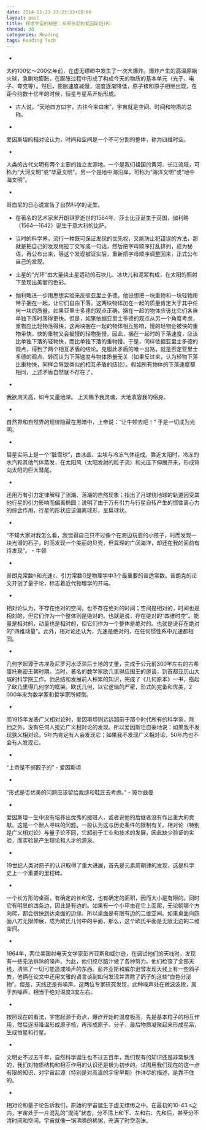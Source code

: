 ```yaml
---
date: 2014-11-23 23:23:13+00:00
layout: post
title: 探求宇宙的秘密：从哥白尼到爱因斯坦(R)
thread: 38
categories: Reading
tags: Reading Tech
---
```


-
大约100亿～200亿年前，在虚无缥缈中发生了一次大爆炸。爆炸产生的高温原始火球，急剧地膨胀，在膨胀过程中形成了构成今天的物质的基本单元（光子、电子、夸克等）。然后，膨胀速度减慢，温度逐渐降低，原子核和原子相继出现，在距今约数十亿年的时候，恒星与星系开始形成。

- 古人说，“天地四方曰宇，古往今来曰宙”，宇宙就是空间、时间和物质的总称。

-
爱因斯坦的相对论认为，时间和空间是一个不可分割的整体，称为四维时空。

-
人类的古代文明有两个主要的独立发源地。一个是我们祖国的黄河、长江流域，可称为“大河文明”或“华夏文明”。另一个是地中海沿岸，可称为“海洋文明”或“地中海文明”。

-
哥白尼的日心说宣告了自然科学的诞生。


- 在著名的艺术家米开朗琪罗逝世的1564年，莎士比亚诞生于英国，伽利略（1564—1642）诞生于意大利的比萨。

- 当时的科学界，流行一种既可保证发现的优先权，又能防止犯错误的方法，那就是把自己的发现用拉丁文写成一句话，然后把字母顺序打乱排列，成为秘语，再公布出来，等这个发现被证实后，重新把字母顺序调整回来，正式公布自己的发现。

- 土星的“光环”由大量绕土星运动的石块儿、冰块儿和泥浆构成，在太阳的照射下呈现出美丽的色彩。

- 伽利略进一步用思想实验来反驳亚里士多德。他设想把一块重物和一块轻物用带子捆在一起，让它们自由下落。这两块物体加在一起的质量肯定大于其中任何一块的质量。如果亚里士多德的观点正确，捆在一起的物体应该比它们各自单独下落时落得更快。但是，如果依据亚里士多德的观点从另一个角度考虑，重物应比轻物落得快，这两块捆在一起的物体相互影响，慢的轻物会被快的重物带快，快的重物又会被慢的轻物拖慢。因此，捆在一起时的下落速度，应该比单独下落的轻物快，而比单独下落的重物慢。于是，同样依据亚里士多德的观点，得到了两个相互矛盾的结论。克服此矛盾的唯一出路，就是否定亚里士多德的观点，转而认为下落速度与物体质量无关（如果反过来，认为轻物下落比重物快，同样会导致类似的相互矛盾的结论）。假如所有物体的下落速度都相同，上述矛盾自然就不存在了。

-
我欲测天高，如今又量地深。
上天赐予我灵魂，大地收容我的俗身。

-
自然界和自然界的规律隐藏在黑暗中，上帝说：“让牛顿去吧！”
于是一切成为光明。

-
彗星实际上是一个“脏雪球”，由冰晶、尘埃与冷冻气体组成。靠近太阳时，冷冻的水汽和其他气体蒸发，在太阳风（太阳发射的粒子流）和光压下伸展开来，形成背向太阳的巨大彗尾。

-
还用万有引力定律解释了涨潮、落潮的自然现象；指出了月球绕地球的轨道因受其他行星的引力影响而偏离椭圆；说明了由于万有引力与行星自转产生的惯性离心力的综合作用，行星的形状应该偏离球形，呈扁球状。

-
“不知大家对我怎么看，我觉得自己只不过像个在海边玩耍的小孩子，时而发现一块光滑的石子，时而发现一个美丽的贝壳，但真理的广阔海洋，却还在我的面前有待发现”。 - 牛顿

-
普朗克常数h和光速c、引力常数G是物理学中3个最重要的普适常数。普朗克的论文开创了量子论，标志着近代物理学的开端。

-
相对论认为，不存在绝对的空间，也不存在绝对的时间；空间是相对的，时间也是相对的，但它们作为一个整体则是绝对的。也就是说，存在绝对的“四维时空”。能量是相对的，动量也是相对的，但它们作为一个整体是绝对的。也就是说存在绝对的“四维动量”。此外，相对论还认为，光速是绝对的，在任何惯性系中光速都相同。

-
几何学起源于古埃及尼罗河水泛滥后土地的丈量，完成于公元前300年左右的古希腊托勒密王朝时期。当时，著名的数学家欧几里得应国王的邀请，到首都亚历山大城的科学院工作。他总结和发展前人积累的知识，完成了《几何原本》一书，搭起了欧几里得几何学的框架。欧氏几何，以它逻辑的严密，形式的完备和优美，2 000年来为数学家和哲学家所倾倒。

-
而1915年发表广义相对论时，爱因斯坦则远远超前于那个时代所有的科学家，除他之外，没有任何人接近广义相对论的发现。所以爱因斯坦自豪地说：如果我不发现狭义相对论，5年内肯定有人会发现它；如果我不发现广义相对论，50年内也不会有人发现它。

-
“上帝是不掷骰子的” - 爱因斯坦

-
“形式是否优美的问题应该留给裁缝和鞋匠去考虑。” - 玻尔兹曼

-
爱因斯坦一生中没有培养出优秀的接班人，或者说他的后继者没有作出重大的贡献。这是一个耐人寻味的问题。一般认为这与历史条件的限制有关。相对论（特别是广义相对论）与量子论不同，它超前于工业和技术的发展，因此缺少验证的实验，而实验是产生理论和人才的源泉。

-
19世纪人类对原子的认识取得了重大进展，首先是元素周期律的发现，这是科学史上一个重要的里程碑。

-
一个长方形的桌面，有确定的长和宽，也有确定的面积，因而大小是有限的。同时它有明显的四条边，因此是有边的。如果有一个小甲虫在它上面爬，无论朝哪个方向爬，都会很快到达桌面的边缘。所以桌面是有限有边的二维空间。如果桌面向四面八方无限伸展，成为欧氏几何中的平面，那么，这个欧氏平面是无限无边的二维空间。

-
1964年，两位美国射电天文学家彭齐亚斯和威尔逊，在调试他们的天线时，发现有一些无法排除的噪声。为此，他们绞尽脑汁做了各种努力。他们检查了全部天线，清除了一切可能造成噪声的东西。彭齐亚斯和威尔逊曾发现天线上有一些鸽子粪，他俩在论文中还用文雅的语言谈到如何发现并清除了鸽子的这些“白色分泌物”。但是，天线还是有噪声。这两位专家研究发现，此种噪声处在微波波段，属于热噪声，相当于绝对温度3度左右。

-
按照现在的看法，宇宙起源于奇点，爆炸开始时温度极高，先是基本粒子的相互作用，然后逐渐降温形成原子核，再形成原子、分子，最后物质凝聚起来形成星系，生成恒星和行星。

-
文明史不过五千年，自然科学诞生也不过五百年，我们现有的知识还是非常肤浅的，我们对物质结构和相互作用的认识还是极为初步的。试图用我们现在的这一点有限的知识，对宇宙起源（特别是对高温的宇宙早期）作详尽的描述，是靠不住的。

-
相对论和量子论告诉我们，原始的宇宙诞生于虚无缥缈之中。在最初的10-43 s之内，宇宙处于一片混乱的“混沌”状态，分不清上和下、左和右、先和后，甚至分不清时间和空间。宇宙就像一锅沸腾的稀粥，充满了时空泡沫。
